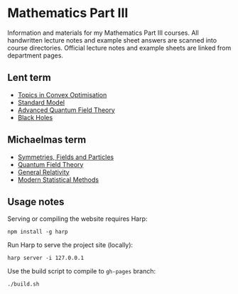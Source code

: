 # Mathematics Part III

Information and materials for my Mathematics Part III courses. All
handwritten lecture notes and example sheet answers are scanned into
course directories. Official lecture notes and example sheets are
linked from department pages.

## Lent term

- [Topics in Convex Optimisation](tco)
- [Standard Model](sm)
- [Advanced Quantum Field Theory](aqft)
- [Black Holes](bh)

## Michaelmas term

- [Symmetries, Fields and Particles](sym)
- [Quantum Field Theory](qft)
- [General Relativity](gr)
- [Modern Statistical Methods](msm)

## Usage notes

Serving or compiling the website requires Harp:

```shell
npm install -g harp
```

Run Harp to serve the project site (locally):

```shell
harp server -i 127.0.0.1
```

Use the build script to compile to `gh-pages` branch:

```shell
./build.sh
```
